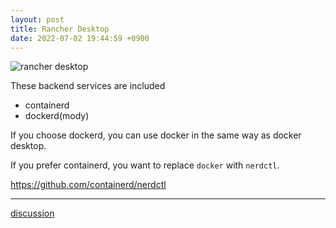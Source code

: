 ```yaml
---
layout: post
title: Rancher Desktop
date: 2022-07-02 19:44:59 +0900
---
```


![rancher desktop](https://rancherdesktop.io/images/logo-Rancher%20Desktop.svg)

These backend services are included

- containerd
- dockerd(mody)

If you choose dockerd, you can use docker in the same way as docker desktop.

If you prefer containerd, you want to replace `docker` with `nerdctl`.

https://github.com/containerd/nerdctl

---
[discussion](https://github.com/junkpiano/til/issues/11)
